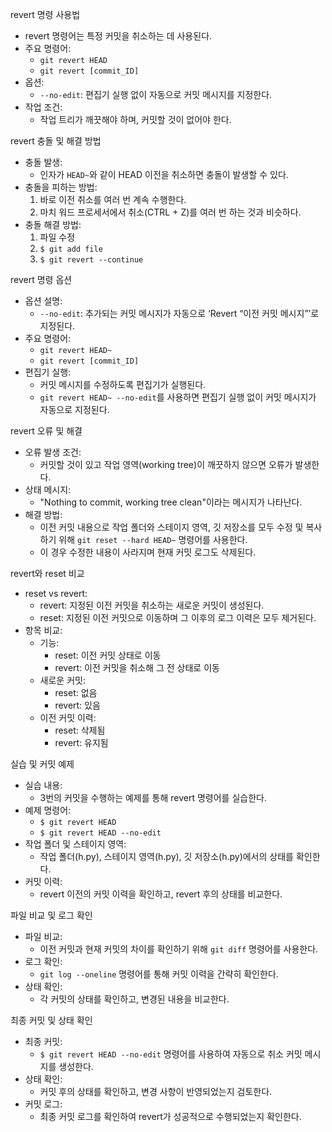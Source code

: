 revert 명령 사용법
- revert 명령어는 특정 커밋을 취소하는 데 사용된다.
- 주요 명령어:
  - `git revert HEAD`
  - `git revert [commit_ID]`
- 옵션:
  - `--no-edit`: 편집기 실행 없이 자동으로 커밋 메시지를 지정한다.
- 작업 조건:
  - 작업 트리가 깨끗해야 하며, 커밋할 것이 없어야 한다.

revert 충돌 및 해결 방법
- 충돌 발생:
  - 인자가 `HEAD~`와 같이 HEAD 이전을 취소하면 충돌이 발생할 수 있다.
- 충돌을 피하는 방법:
  1. 바로 이전 취소를 여러 번 계속 수행한다.
  2. 마치 워드 프로세서에서 취소(CTRL + Z)를 여러 번 하는 것과 비슷하다.
- 충돌 해결 방법:
  1. 파일 수정
  2. `$ git add file`
  3. `$ git revert --continue`

revert 명령 옵션
- 옵션 설명:
  - `--no-edit`: 추가되는 커밋 메시지가 자동으로 ‘Revert “이전 커밋 메시지”’로 지정된다.
- 주요 명령어:
  - `git revert HEAD~`
  - `git revert [commit_ID]`
- 편집기 실행:
  - 커밋 메시지를 수정하도록 편집기가 실행된다.
  - `git revert HEAD~ --no-edit`를 사용하면 편집기 실행 없이 커밋 메시지가 자동으로 지정된다.

revert 오류 및 해결
- 오류 발생 조건:
  - 커밋할 것이 있고 작업 영역(working tree)이 깨끗하지 않으면 오류가 발생한다.
- 상태 메시지:
  - "Nothing to commit, working tree clean"이라는 메시지가 나타난다.
- 해결 방법:
  - 이전 커밋 내용으로 작업 폴더와 스테이지 영역, 깃 저장소를 모두 수정 및 복사하기 위해 `git reset --hard HEAD~` 명령어를 사용한다.
  - 이 경우 수정한 내용이 사라지며 현재 커밋 로그도 삭제된다.

revert와 reset 비교
- reset vs revert:
  - revert: 지정된 이전 커밋을 취소하는 새로운 커밋이 생성된다.
  - reset: 지정된 이전 커밋으로 이동하며 그 이후의 로그 이력은 모두 제거된다.
- 항목 비교:
  - 기능:
    - reset: 이전 커밋 상태로 이동
    - revert: 이전 커밋을 취소해 그 전 상태로 이동
  - 새로운 커밋:
    - reset: 없음
    - revert: 있음
  - 이전 커밋 이력:
    - reset: 삭제됨
    - revert: 유지됨

실습 및 커밋 예제
- 실습 내용:
  - 3번의 커밋을 수행하는 예제를 통해 revert 명령어를 실습한다.
- 예제 명령어:
  - `$ git revert HEAD`
  - `$ git revert HEAD --no-edit`
- 작업 폴더 및 스테이지 영역:
  - 작업 폴더(h.py), 스테이지 영역(h.py), 깃 저장소(h.py)에서의 상태를 확인한다.
- 커밋 이력:
  - revert 이전의 커밋 이력을 확인하고, revert 후의 상태를 비교한다.

파일 비교 및 로그 확인
- 파일 비교:
  - 이전 커밋과 현재 커밋의 차이를 확인하기 위해 `git diff` 명령어를 사용한다.
- 로그 확인:
  - `git log --oneline` 명령어를 통해 커밋 이력을 간략히 확인한다.
- 상태 확인:
  - 각 커밋의 상태를 확인하고, 변경된 내용을 비교한다.

최종 커밋 및 상태 확인
- 최종 커밋:
  - `$ git revert HEAD --no-edit` 명령어를 사용하여 자동으로 취소 커밋 메시지를 생성한다.
- 상태 확인:
  - 커밋 후의 상태를 확인하고, 변경 사항이 반영되었는지 검토한다.
- 커밋 로그:
  - 최종 커밋 로그를 확인하여 revert가 성공적으로 수행되었는지 확인한다.

